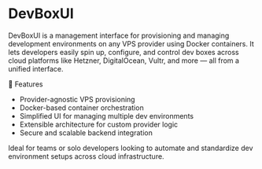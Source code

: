 # DevBoxUI
DevBoxUI is a management interface for provisioning and managing development environments on any VPS provider using Docker containers. It lets developers easily spin up, configure, and control dev boxes across cloud platforms like Hetzner, DigitalOcean, Vultr, and more — all from a unified interface.

🔧 Features
- Provider-agnostic VPS provisioning
- Docker-based container orchestration
- Simplified UI for managing multiple dev environments
- Extensible architecture for custom provider logic
- Secure and scalable backend integration

Ideal for teams or solo developers looking to automate and standardize dev environment setups across cloud infrastructure.